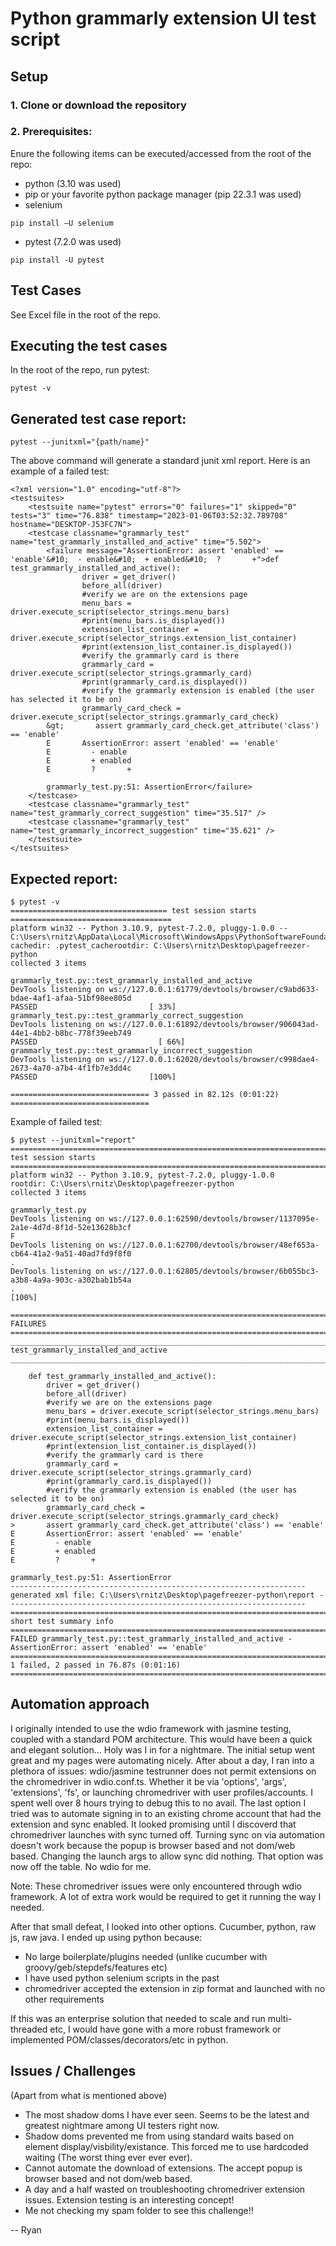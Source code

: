 # Python grammarly extension UI test script

## Setup

### 1. Clone or download the repository

### 2. Prerequisites:

Enure the following items can be executed/accessed from the root of the repo:

- python (3.10 was used)
- pip or your favorite python package manager (pip 22.3.1 was used)
- selenium

```
pip install –U selenium
```

- pytest (7.2.0 was used)

```
pip install -U pytest
```

## Test Cases

See Excel file in the root of the repo.

## Executing the test cases

In the root of the repo, run pytest:

```
pytest -v
```

## Generated test case report:

```
pytest --junitxml="{path/name}"
```

The above command will generate a standard junit xml report. Here is an example of a failed test:

```
<?xml version="1.0" encoding="utf-8"?>
<testsuites>
    <testsuite name="pytest" errors="0" failures="1" skipped="0" tests="3" time="76.838" timestamp="2023-01-06T03:52:32.789708" hostname="DESKTOP-J53FC7N">
    <testcase classname="grammarly_test" name="test_grammarly_installed_and_active" time="5.502">
        <failure message="AssertionError: assert 'enabled' == 'enable'&#10;  - enable&#10;  + enabled&#10;  ?       +">def test_grammarly_installed_and_active():
                driver = get_driver()
                before_all(driver)
                #verify we are on the extensions page
                menu_bars = driver.execute_script(selector_strings.menu_bars)
                #print(menu_bars.is_displayed())
                extension_list_container = driver.execute_script(selector_strings.extension_list_container)
                #print(extension_list_container.is_displayed())
                #verify the grammarly card is there
                grammarly_card = driver.execute_script(selector_strings.grammarly_card)
                #print(grammarly_card.is_displayed())
                #verify the grammarly extension is enabled (the user has selected it to be on)
                grammarly_card_check = driver.execute_script(selector_strings.grammarly_card_check)
        &gt;       assert grammarly_card_check.get_attribute('class') == 'enable'
        E       AssertionError: assert 'enabled' == 'enable'
        E         - enable
        E         + enabled
        E         ?       +

        grammarly_test.py:51: AssertionError</failure>
    </testcase>
    <testcase classname="grammarly_test" name="test_grammarly_correct_suggestion" time="35.517" />
    <testcase classname="grammarly_test" name="test_grammarly_incorrect_suggestion" time="35.621" />
    </testsuite>
</testsuites>
```

## Expected report:

```
$ pytest -v
=================================== test session starts ====================================
platform win32 -- Python 3.10.9, pytest-7.2.0, pluggy-1.0.0 -- C:\Users\rnitz\AppData\Local\Microsoft\WindowsApps\PythonSoftwareFoundation.Python.3.10_qbz5n2kfra8p0\python.exe
cachedir: .pytest_cacherootdir: C:\Users\rnitz\Desktop\pagefreezer-python
collected 3 items

grammarly_test.py::test_grammarly_installed_and_active
DevTools listening on ws://127.0.0.1:61779/devtools/browser/c9abd633-bdae-4af1-afaa-51bf98ee805d
PASSED                         [ 33%]
grammarly_test.py::test_grammarly_correct_suggestion
DevTools listening on ws://127.0.0.1:61892/devtools/browser/906043ad-44e1-4bb2-b8bc-778f39eeb749
PASSED                           [ 66%]
grammarly_test.py::test_grammarly_incorrect_suggestion
DevTools listening on ws://127.0.0.1:62020/devtools/browser/c998dae4-2673-4a70-a7b4-4f1fb7e3dd4c
PASSED                         [100%]

=============================== 3 passed in 82.12s (0:01:22) ===============================
```

Example of failed test:

```
$ pytest --junitxml="report"
=========================================================================================== test session starts ===========================================================================================
platform win32 -- Python 3.10.9, pytest-7.2.0, pluggy-1.0.0
rootdir: C:\Users\rnitz\Desktop\pagefreezer-python
collected 3 items

grammarly_test.py
DevTools listening on ws://127.0.0.1:62590/devtools/browser/1137095e-2a1e-4d7d-8f1d-52e13628b3cf
F
DevTools listening on ws://127.0.0.1:62700/devtools/browser/48ef653a-cb64-41a2-9a51-40ad7fd9f8f0
.
DevTools listening on ws://127.0.0.1:62805/devtools/browser/6b055bc3-a3b8-4a9a-903c-a302bab1b54a
.                                                                                                                                                                                [100%]

================================================================================================ FAILURES =================================================================================================
___________________________________________________________________________________ test_grammarly_installed_and_active ___________________________________________________________________________________

    def test_grammarly_installed_and_active():
        driver = get_driver()
        before_all(driver)
        #verify we are on the extensions page
        menu_bars = driver.execute_script(selector_strings.menu_bars)
        #print(menu_bars.is_displayed())
        extension_list_container = driver.execute_script(selector_strings.extension_list_container)
        #print(extension_list_container.is_displayed())
        #verify the grammarly card is there
        grammarly_card = driver.execute_script(selector_strings.grammarly_card)
        #print(grammarly_card.is_displayed())
        #verify the grammarly extension is enabled (the user has selected it to be on)
        grammarly_card_check = driver.execute_script(selector_strings.grammarly_card_check)
>       assert grammarly_card_check.get_attribute('class') == 'enable'
E       AssertionError: assert 'enabled' == 'enable'
E         - enable
E         + enabled
E         ?       +

grammarly_test.py:51: AssertionError
------------------------------------------------------------------ generated xml file: C:\Users\rnitz\Desktop\pagefreezer-python\report -------------------------------------------------------------------
========================================================================================= short test summary info =========================================================================================
FAILED grammarly_test.py::test_grammarly_installed_and_active - AssertionError: assert 'enabled' == 'enable'
================================================================================= 1 failed, 2 passed in 76.87s (0:01:16) ==================================================================================
```

## Automation approach

I originally intended to use the wdio framework with jasmine testing, coupled with a standard POM architecture. This would have been a quick and elegant solution... Holy was I in for a nightmare. The initial setup went great and my pages were automating nicely. After about a day, I ran into a plethora of issues: wdio/jasmine testrunner does not permit extensions on the chromedriver in wdio.conf.ts. Whether it be via 'options', 'args', 'extensions', 'fs', or launching chromedriver with user profiles/accounts. I spent well over 8 hours trying to debug this to no avail. The last option I tried was to automate signing in to an existing chrome account that had the extension and sync enabled. It looked promising until I discoverd that chromedriver launches with sync turned off. Turning sync on via automation doesn't work because the popup is browser based and not dom/web based. Changing the launch args to allow sync did nothing. That option was now off the table. No wdio for me.

Note: These chromedriver issues were only encountered through wdio framework. A lot of extra work would be required to get it running the way I needed.

After that small defeat, I looked into other options. Cucumber, python, raw js, raw java. I ended up using python because:

- No large boilerplate/plugins needed (unlike cucumber with groovy/geb/stepdefs/features etc)
- I have used python selenium scripts in the past
- chromedriver accepted the extension in zip format and launched with no other requirements

If this was an enterprise solution that needed to scale and run multi-threaded etc, I would have gone with a more robust framework or implemented POM/classes/decorators/etc in python.

## Issues / Challenges

(Apart from what is mentioned above)

- The most shadow doms I have ever seen. Seems to be the latest and greatest nightmare among UI testers right now.
- Shadow doms prevented me from using standard waits based on element display/visbility/existance. This forced me to use hardcoded waiting (The worst thing ever ever ever).
- Cannot automate the download of extensions. The accept popup is browser based and not dom/web based.
- A day and a half wasted on troubleshooting chromedriver extension issues. Extension testing is an interesting concept!
- Me not checking my spam folder to see this challenge!!

-- Ryan
